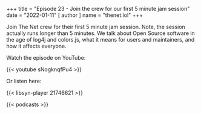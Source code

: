 +++
title = "Episode 23 - Join the crew for our first 5 minute jam session"
date = "2022-01-11"
[ author ]
  name = "thenet.lol"
+++

Join The Net crew for their first 5 minute jam session. Note, the session actually runs longer than 5 minutes. We talk about Open Source software in the age of log4j and colors.js, what it means for users and maintainers, and how it affects everyone.

Watch the episode on YouTube:

{{< youtube sNogknqfPu4 >}}

Or listen here:

{{< libsyn-player 21746621 >}}

{{< podcasts >}}
